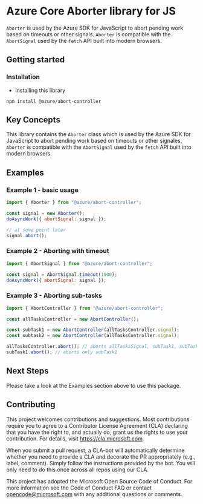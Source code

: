 # Azure Core Aborter library for JS

`Aborter` is used by the Azure SDK for JavaScript to abort pending work based on timeouts or other signals. `Aborter` is compatible with the `AbortSignal` used by the `fetch` API built into modern browsers.

## Getting started

### Installation

- Installing this library

```
npm install @azure/abort-controller
```

## Key Concepts

This library contains the `Aborter` class which is used by the Azure SDK for JavaScript to abort pending
work based on timeouts or other signales.
`Aborter` is compatible with the `AbortSignal` used by the `fetch` API built into modern browsers.

## Examples

### Example 1 - basic usage

```js
import { Aborter } from "@azure/abort-controller";

const signal = new Aborter();
doAsyncWork({ abortSignal: signal });

// at some point later
signal.abort();
```

### Example 2 - Aborting with timeout

```js
import { AbortSignal } from "@azure/abort-controller";

const signal = AbortSignal.timeout(1000);
doAsyncWork({ abortSignal: signal });
```

### Example 3 - Aborting sub-tasks

```js
import { AbortController } from "@azure/abort-controller";

const allTasksController = new AbortController();

const subTask1 = new AbortController(allTasksController.signal);
const subtask2 = new AbortController(allTasksController.signal);

allTasksController.abort(); // aborts allTasksSignal, subTask1, subTask2
subTask1.abort(); // aborts only subTask1
```

## Next Steps

Please take a look at the Examples section above to use this package.

## Contributing

This project welcomes contributions and suggestions. Most contributions require you to agree to a Contributor
License Agreement (CLA) declaring that you have the right to, and actually do, grant us the rights to use your
contribution. For details, visit https://cla.microsoft.com.

When you submit a pull request, a CLA-bot will automatically determine whether you need to provide a CLA and
decorate the PR appropriately (e.g., label, comment). Simply follow the instructions provided by the bot.
You will only need to do this once across all repos using our CLA.

This project has adopted the Microsoft Open Source Code of Conduct.
For more information see the Code of Conduct FAQ or contact opencode@microsoft.com with any additional
questions or comments.
